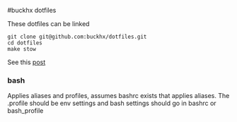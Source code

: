 #buckhx dotfiles

These dotfiles can be linked

```
git clone git@github.com:buckhx/dotfiles.git
cd dotfiles
make stow
```

See this [post](http://brandon.invergo.net/news/2012-05-26-using-gnu-stow-to-manage-your-dotfiles.html)

### bash

Applies aliases and profiles, assumes bashrc exists that applies aliases.
The .profile should be env settings and bash settings should go in bashrc or bash_profile
